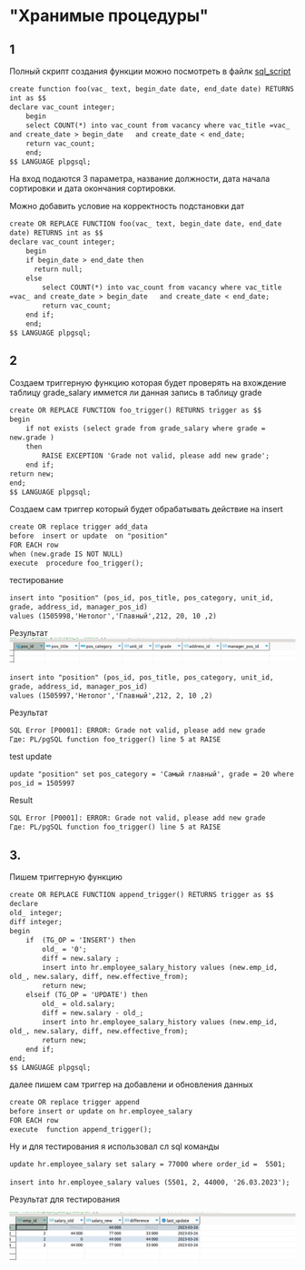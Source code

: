 #  "Хранимые процедуры"
## 1

Полный скрипт создания функции можно посмотреть в файлк [sql_script](SQLP-26.2.1.sql)

    create function foo(vac_ text, begin_date date, end_date date) RETURNS int as $$
    declare vac_count integer;
        begin 
        select COUNT(*) into vac_count from vacancy where vac_title =vac_ and create_date > begin_date   and create_date < end_date;  
        return vac_count;
        end;
    $$ LANGUAGE plpgsql;

На вход подаются 3 параметра, название должности, дата начала сортировки и дата окончания сортировки. 

Можно добавить условие на корректность подстановки дат

    create OR REPLACE FUNCTION foo(vac_ text, begin_date date, end_date date) RETURNS int as $$
    declare vac_count integer;
        begin 
        if begin_date > end_date then
          return null;
        else
            select COUNT(*) into vac_count from vacancy where vac_title =vac_ and create_date > begin_date   and create_date < end_date;  
            return vac_count;
        end if;
        end;
    $$ LANGUAGE plpgsql;

## 2

Создаем триггерную функцию которая будет проверять на вхождение таблицу grade_salary иммется ли данная запись в таблицу grade

    create OR REPLACE FUNCTION foo_trigger() RETURNS trigger as $$
    begin 
        if not exists (select grade from grade_salary where grade = new.grade )
        then
            RAISE EXCEPTION 'Grade not valid, please add new grade';
        end if;
    return new;
    end;
    $$ LANGUAGE plpgsql;

Создаем сам триггер который будет обрабатывать действие на insert

    create OR replace trigger add_data
    before  insert or update  on "position"
    FOR EACH row
    when (new.grade IS NOT NULL)
    execute  procedure foo_trigger();

тестирование 

    insert into "position" (pos_id, pos_title, pos_category, unit_id, grade, address_id, manager_pos_id)  
    values (1505998,'Нетолог','Главный',212, 20, 10 ,2)

Результат ![result](./img/null.png)

    insert into "position" (pos_id, pos_title, pos_category, unit_id, grade, address_id, manager_pos_id)  
    values (1505997,'Нетолог','Главный',212, 2, 10 ,2)

Результат

    SQL Error [P0001]: ERROR: Grade not valid, please add new grade
    Где: PL/pgSQL function foo_trigger() line 5 at RAISE

test update

    update "position" set pos_category = 'Самый главный', grade = 20 where pos_id = 1505997

Result

    SQL Error [P0001]: ERROR: Grade not valid, please add new grade
    Где: PL/pgSQL function foo_trigger() line 5 at RAISE

## 3.

Пишем триггерную функцию

    create OR REPLACE FUNCTION append_trigger() RETURNS trigger as $$
    declare
    old_ integer;
    diff integer;
    begin 
        if  (TG_OP = 'INSERT') then 
            old_ = '0';
            diff = new.salary ;
            insert into hr.employee_salary_history values (new.emp_id,  old_, new.salary, diff, new.effective_from);
            return new;
        elseif (TG_OP = 'UPDATE') then 
            old_ = old.salary;
            diff = new.salary - old_;
            insert into hr.employee_salary_history values (new.emp_id,  old_, new.salary, diff, new.effective_from);
            return new;
        end if;  
    end;
    $$ LANGUAGE plpgsql;

далее пишем сам триггер на добавлени и обновления данных

    create OR replace trigger append
    before insert or update on hr.employee_salary
    FOR EACH row
    execute  function append_trigger();

Ну и для тестирования я использовал сл sql команды

    update hr.employee_salary set salary = 77000 where order_id =  5501;
    
    insert into hr.employee_salary values (5501, 2, 44000, '26.03.2023');

Результат для тестирования

![result](./img/2.2.png)

